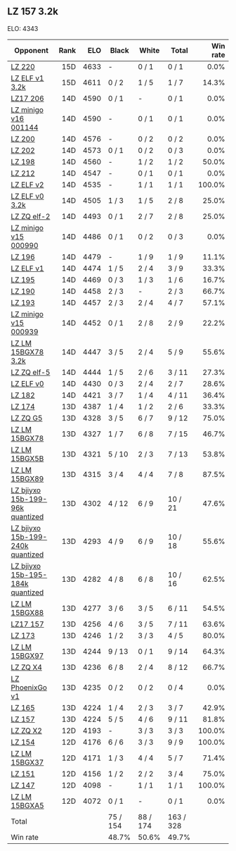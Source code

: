 ## LZ 157 3.2k ##

ELO: 4343

Opponent | Rank | ELO | Black | White | Total | Win rate
---------|-----:|----:|-------|-------|-------|-------:
[LZ 220](LZ%20220.md) | 15D | 4633 | - | 0 / 1 | 0 / 1 | 0.0%
[LZ ELF v1 3.2k](LZ%20ELF%20v1%203.2k.md) | 15D | 4611 | 0 / 2 | 1 / 5 | 1 / 7 | 14.3%
[LZ17 206](LZ17%20206.md) | 14D | 4590 | 0 / 1 | - | 0 / 1 | 0.0%
[LZ minigo v16 001144](LZ%20minigo%20v16%20001144.md) | 14D | 4590 | - | 0 / 1 | 0 / 1 | 0.0%
[LZ 200](LZ%20200.md) | 14D | 4576 | - | 0 / 2 | 0 / 2 | 0.0%
[LZ 202](LZ%20202.md) | 14D | 4573 | 0 / 1 | 0 / 2 | 0 / 3 | 0.0%
[LZ 198](LZ%20198.md) | 14D | 4560 | - | 1 / 2 | 1 / 2 | 50.0%
[LZ 212](LZ%20212.md) | 14D | 4547 | - | 0 / 1 | 0 / 1 | 0.0%
[LZ ELF v2](LZ%20ELF%20v2.md) | 14D | 4535 | - | 1 / 1 | 1 / 1 | 100.0%
[LZ ELF v0 3.2k](LZ%20ELF%20v0%203.2k.md) | 14D | 4505 | 1 / 3 | 1 / 5 | 2 / 8 | 25.0%
[LZ ZQ elf-2](LZ%20ZQ%20elf-2.md) | 14D | 4493 | 0 / 1 | 2 / 7 | 2 / 8 | 25.0%
[LZ minigo v15 000990](LZ%20minigo%20v15%20000990.md) | 14D | 4486 | 0 / 1 | 0 / 2 | 0 / 3 | 0.0%
[LZ 196](LZ%20196.md) | 14D | 4479 | - | 1 / 9 | 1 / 9 | 11.1%
[LZ ELF v1](LZ%20ELF%20v1.md) | 14D | 4474 | 1 / 5 | 2 / 4 | 3 / 9 | 33.3%
[LZ 195](LZ%20195.md) | 14D | 4469 | 0 / 3 | 1 / 3 | 1 / 6 | 16.7%
[LZ 190](LZ%20190.md) | 14D | 4458 | 2 / 3 | - | 2 / 3 | 66.7%
[LZ 193](LZ%20193.md) | 14D | 4457 | 2 / 3 | 2 / 4 | 4 / 7 | 57.1%
[LZ minigo v15 000939](LZ%20minigo%20v15%20000939.md) | 14D | 4452 | 0 / 1 | 2 / 8 | 2 / 9 | 22.2%
[LZ LM 15BGX78 3.2k](LZ%20LM%2015BGX78%203.2k.md) | 14D | 4447 | 3 / 5 | 2 / 4 | 5 / 9 | 55.6%
[LZ ZQ elf-5](LZ%20ZQ%20elf-5.md) | 14D | 4444 | 1 / 5 | 2 / 6 | 3 / 11 | 27.3%
[LZ ELF v0](LZ%20ELF%20v0.md) | 14D | 4430 | 0 / 3 | 2 / 4 | 2 / 7 | 28.6%
[LZ 182](LZ%20182.md) | 14D | 4421 | 3 / 7 | 1 / 4 | 4 / 11 | 36.4%
[LZ 174](LZ%20174.md) | 13D | 4387 | 1 / 4 | 1 / 2 | 2 / 6 | 33.3%
[LZ ZQ G5](LZ%20ZQ%20G5.md) | 13D | 4328 | 3 / 5 | 6 / 7 | 9 / 12 | 75.0%
[LZ LM 15BGX78](LZ%20LM%2015BGX78.md) | 13D | 4327 | 1 / 7 | 6 / 8 | 7 / 15 | 46.7%
[LZ LM 15BGX5B](LZ%20LM%2015BGX5B.md) | 13D | 4321 | 5 / 10 | 2 / 3 | 7 / 13 | 53.8%
[LZ LM 15BGX89](LZ%20LM%2015BGX89.md) | 13D | 4315 | 3 / 4 | 4 / 4 | 7 / 8 | 87.5%
[LZ bjiyxo 15b-199-96k quantized](LZ%20bjiyxo%2015b-199-96k%20quantized.md) | 13D | 4302 | 4 / 12 | 6 / 9 | 10 / 21 | 47.6%
[LZ bjiyxo 15b-199-240k quantized](LZ%20bjiyxo%2015b-199-240k%20quantized.md) | 13D | 4293 | 4 / 9 | 6 / 9 | 10 / 18 | 55.6%
[LZ bjiyxo 15b-195-184k quantized](LZ%20bjiyxo%2015b-195-184k%20quantized.md) | 13D | 4282 | 4 / 8 | 6 / 8 | 10 / 16 | 62.5%
[LZ LM 15BGX88](LZ%20LM%2015BGX88.md) | 13D | 4277 | 3 / 6 | 3 / 5 | 6 / 11 | 54.5%
[LZ17 157](LZ17%20157.md) | 13D | 4256 | 4 / 6 | 3 / 5 | 7 / 11 | 63.6%
[LZ 173](LZ%20173.md) | 13D | 4246 | 1 / 2 | 3 / 3 | 4 / 5 | 80.0%
[LZ LM 15BGX97](LZ%20LM%2015BGX97.md) | 13D | 4244 | 9 / 13 | 0 / 1 | 9 / 14 | 64.3%
[LZ ZQ X4](LZ%20ZQ%20X4.md) | 13D | 4236 | 6 / 8 | 2 / 4 | 8 / 12 | 66.7%
[LZ PhoenixGo v1](LZ%20PhoenixGo%20v1.md) | 13D | 4235 | 0 / 2 | 0 / 2 | 0 / 4 | 0.0%
[LZ 165](LZ%20165.md) | 13D | 4224 | 1 / 4 | 2 / 3 | 3 / 7 | 42.9%
[LZ 157](LZ%20157.md) | 13D | 4224 | 5 / 5 | 4 / 6 | 9 / 11 | 81.8%
[LZ ZQ X2](LZ%20ZQ%20X2.md) | 12D | 4193 | - | 3 / 3 | 3 / 3 | 100.0%
[LZ 154](LZ%20154.md) | 12D | 4176 | 6 / 6 | 3 / 3 | 9 / 9 | 100.0%
[LZ LM 15BGX37](LZ%20LM%2015BGX37.md) | 12D | 4171 | 1 / 3 | 4 / 4 | 5 / 7 | 71.4%
[LZ 151](LZ%20151.md) | 12D | 4156 | 1 / 2 | 2 / 2 | 3 / 4 | 75.0%
[LZ 147](LZ%20147.md) | 12D | 4098 | - | 1 / 1 | 1 / 1 | 100.0%
[LZ LM 15BGXA5](LZ%20LM%2015BGXA5.md) | 12D | 4072 | 0 / 1 | - | 0 / 1 | 0.0%
Total | | | 75 / 154 | 88 / 174 | 163 / 328 | 
Win rate| | | 48.7% | 50.6% | 49.7% | 
